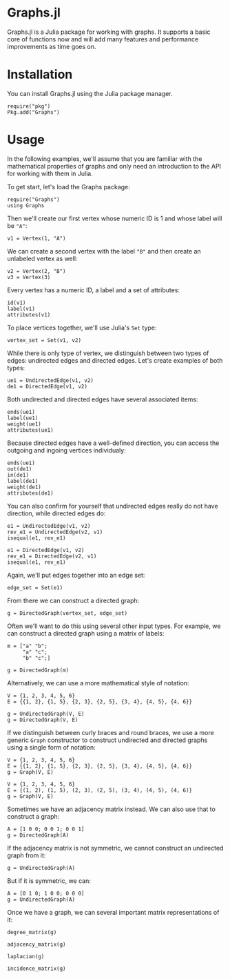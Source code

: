 Graphs.jl
========

Graphs.jl is a Julia package for working with graphs. It supports a basic core
of functions now and will add many features and performance improvements as
time goes on.

# Installation

You can install Graphs.jl using the Julia package manager.

    require("pkg")
    Pkg.add("Graphs")

# Usage

In the following examples, we'll assume that you are familiar with the
mathematical properties of graphs and only need an introduction to the API
for working with them in Julia.

To get start, let's load the Graphs package:

    require("Graphs")
    using Graphs

Then we'll create our first vertex whose numeric ID is 1 and whose label
will be `"A"`:

    v1 = Vertex(1, "A")

We can create a second vertex with the label `"B"` and then create an
unlabeled vertex as well:

    v2 = Vertex(2, "B")
    v3 = Vertex(3)

Every vertex has a numeric ID, a label and a set of attributes:

    id(v1)
    label(v1)
    attributes(v1)

To place vertices together, we'll use Julia's `Set` type:

    vertex_set = Set(v1, v2)

While there is only type of vertex, we distinguish between two types of edges:
undirected edges and directed edges. Let's create examples of both types:

    ue1 = UndirectedEdge(v1, v2)
    de1 = DirectedEdge(v1, v2)

Both undirected and directed edges have several associated items:

    ends(ue1)
    label(ue1)
    weight(ue1)
    attributes(ue1)

Because directed edges have a well-defined direction, you can access the
outgoing and ingoing vertices individualy:

    ends(ue1)
    out(de1)
    in(de1)
    label(de1)
    weight(de1)
    attributes(de1)

You can also confirm for yourself that undirected edges really do not
have direction, while directed edges do:

    e1 = UndirectedEdge(v1, v2)
    rev_e1 = UndirectedEdge(v2, v1)
    isequal(e1, rev_e1)

    e1 = DirectedEdge(v1, v2)
    rev_e1 = DirectedEdge(v2, v1)
    isequal(e1, rev_e1)

Again, we'll put edges together into an edge set:

    edge_set = Set(e1)

From there we can construct a directed graph:

    g = DirectedGraph(vertex_set, edge_set)

Often we'll want to do this using several other input types. For example,
we can construct a directed graph using a matrix of labels:

    m = ["a" "b";
         "a" "c";
         "b" "c";]

    g = DirectedGraph(m)

Alternatively, we can use a more mathematical style of notation:

    V = {1, 2, 3, 4, 5, 6}
    E = {{1, 2}, {1, 5}, {2, 3}, {2, 5}, {3, 4}, {4, 5}, {4, 6}}

    g = UndirectedGraph(V, E)
    g = DirectedGraph(V, E)

If we distinguish between curly braces and round braces, we use a more
generic `Graph` constructor to construct undirected and directed graphs
using a single form of notation:

    V = {1, 2, 3, 4, 5, 6}
    E = {{1, 2}, {1, 5}, {2, 3}, {2, 5}, {3, 4}, {4, 5}, {4, 6}}
    g = Graph(V, E)

    V = {1, 2, 3, 4, 5, 6}
    E = {(1, 2), (1, 5), (2, 3), (2, 5), (3, 4), (4, 5), (4, 6)}
    g = Graph(V, E)

Sometimes we have an adjacency matrix instead. We can also use that
to construct a graph:

    A = [1 0 0; 0 0 1; 0 0 1]
    g = DirectedGraph(A)

If the adjacency matrix is not symmetric, we cannot construct an
undirected graph from it:

    g = UndirectedGraph(A)

But if it is symmetric, we can:

    A = [0 1 0; 1 0 0; 0 0 0]
    g = UndirectedGraph(A)

Once we have a graph, we can several important matrix representations of it:

    degree_matrix(g)

    adjacency_matrix(g)

    laplacian(g)

    incidence_matrix(g)
